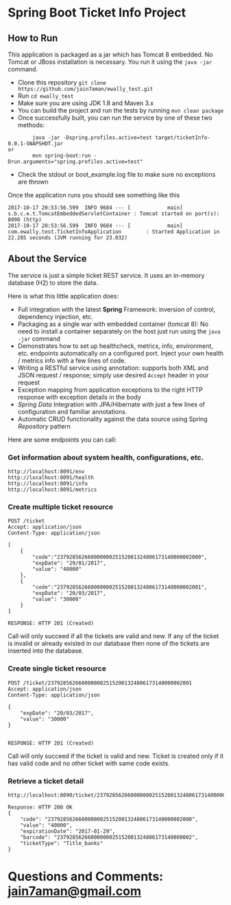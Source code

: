 # Spring Boot Ticket Info Project

## How to Run 

This application is packaged as a jar which has Tomcat 8 embedded. No Tomcat or JBoss installation is necessary. You run it using the ```java -jar``` command.

* Clone this repository ```git clone https://github.com/jain7aman/ewally_test.git```
* Run ```cd ewally_test```
* Make sure you are using JDK 1.8 and Maven 3.x
* You can build the project and run the tests by running ```mvn clean package```
* Once successfully built, you can run the service by one of these two methods:
```
        java -jar -Dspring.profiles.active=test target/ticketInfo-0.0.1-SNAPSHOT.jar
or
        mvn spring-boot:run -Drun.arguments="spring.profiles.active=test"
```
* Check the stdout or boot_example.log file to make sure no exceptions are thrown

Once the application runs you should see something like this

```
2017-10-17 20:53:56.599  INFO 9684 --- [            main] s.b.c.e.t.TomcatEmbeddedServletContainer : Tomcat started on port(s): 8090 (http)
2017-10-17 20:53:56.599  INFO 9684 --- [            main]  com.ewally.test.TicketInfoApplication        : Started Application in 22.285 seconds (JVM running for 23.032)
```

## About the Service

The service is just a simple ticket REST service. It uses an in-memory database (H2) to store the data.

Here is what this little application does:

* Full integration with the latest **Spring** Framework: inversion of control, dependency injection, etc.
* Packaging as a single war with embedded container (tomcat 8): No need to install a container separately on the host just run using the ``java -jar`` command
* Demonstrates how to set up healthcheck, metrics, info, environment, etc. endpoints automatically on a configured port. Inject your own health / metrics info with a few lines of code.
* Writing a RESTful service using annotation: supports both XML and JSON request / response; simply use desired ``Accept`` header in your request
* Exception mapping from application exceptions to the right HTTP response with exception details in the body
* *Spring Data* Integration with JPA/Hibernate with just a few lines of configuration and familiar annotations. 
* Automatic CRUD functionality against the data source using Spring *Repository* pattern

Here are some endpoints you can call:

### Get information about system health, configurations, etc.

```
http://localhost:8091/env
http://localhost:8091/health
http://localhost:8091/info
http://localhost:8091/metrics
```

### Create multiple ticket resource

```
POST /ticket
Accept: application/json
Content-Type: application/json

[
    {
        "code":"23792856266000000025152001324806173140000002000",
        "expDate": "29/01/2017",
        "value": "40000"
    },
    {
        "code":"23792856266000000025152001324806173140000002001",
        "expDate": "20/03/2017",
        "value": "30000"
    }
]

RESPONSE: HTTP 201 (Created)
```
Call will only succeed if all the tickets are valid and new. If any of the ticket is invalid or already existed in our database then none of the tickets are inserted into the database.

### Create single ticket resource

```
POST /ticket/23792856266000000025152001324806173140000002001
Accept: application/json
Content-Type: application/json

{
    "expDate": "20/03/2017",
    "value": "30000"
}


RESPONSE: HTTP 201 (Created)
```
Call will only succeed if the ticket is valid and new. Ticket is created only if it has valid code and no other ticket with same code exists.


### Retrieve a ticket detail

```
http://localhost:8090/ticket/23792856266000000025152001324806173140000002000

Response: HTTP 200 OK
{
    "code": "23792856266000000025152001324806173140000002000",
    "value": "40000",
    "expirationDate": "2017-01-29",
    "barcode": "23792856266000000025152001324806173140000002",
    "ticketType": "Title_banks"
}
```

# Questions and Comments: jain7aman@gmail.com






